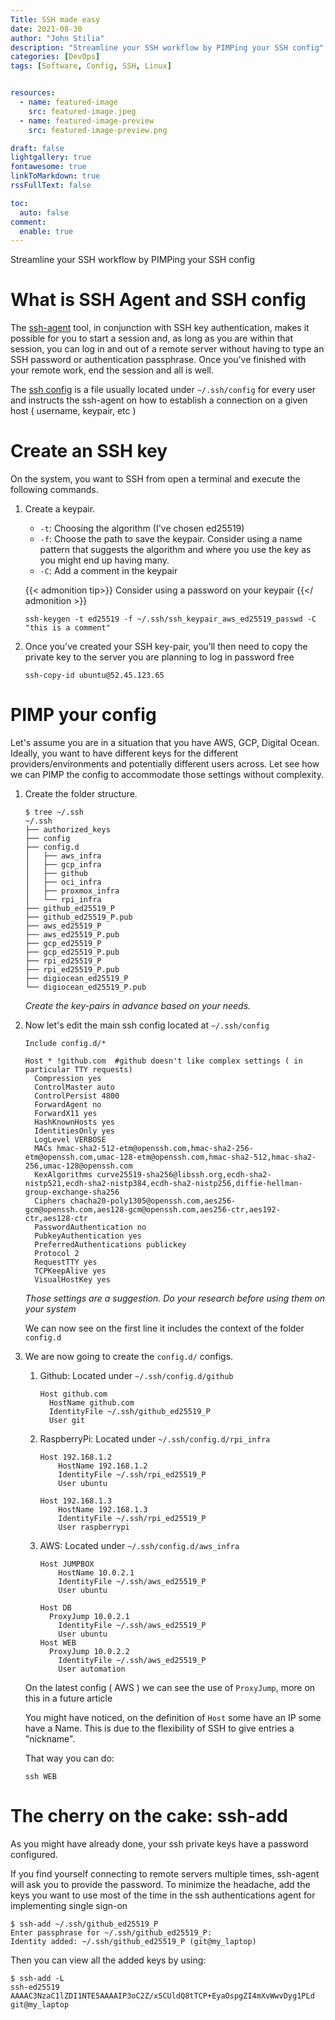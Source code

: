 ```yaml
---
Title: SSH made easy
date: 2021-08-30
author: "John Stilia"
description: "Streamline your SSH workflow by PIMPing your SSH config"
categories: [DevOps]
tags: [Software, Config, SSH, Linux]


resources:
  - name: featured-image
    src: featured-image.jpeg
  - name: featured-image-preview
    src: featured-image-preview.png

draft: false
lightgallery: true
fontawesome: true
linkToMarkdown: true
rssFullText: false

toc:
  auto: false
comment:
  enable: true
---
```


<style>
img {
    box-shadow: inset 10px 10px 60px #fff;
    -moz-border-radius:25px;
    border-radius:10px;
}
</style>


Streamline your SSH workflow by PIMPing your SSH config

<!--more-->

# What is SSH Agent and SSH config

The [ssh-agent](https://linux.die.net/man/1/ssh-agent) tool, in conjunction with SSH key authentication, makes it possible for you to start a session and, as long as you are within that session, you can log in and out of a remote server without having to type an SSH password or authentication passphrase. Once you’ve finished with your remote work, end the session and all is well.

The [ssh config](https://github.com/stiliajohny/dotfiles/blob/master/.ssh/config) is a file usually located under `~/.ssh/config` for every user and instructs the ssh-agent on how to establish a connection on a given host ( username, keypair, etc )

# Create an SSH key

On the system, you want to SSH from open a terminal and execute the following commands.

1. Create a keypair.

   - `-t`: Choosing the algorithm (I've chosen ed25519)
   - `-f`: Choose the path to save the keypair. Consider using a name pattern that suggests the algorithm and where you use the key as you might end up having many.
   - `-C`: Add a comment in the keypair

   {{< admonition tip>}} Consider using a password on your keypair {{</ admonition >}}

   ```shell
   ssh-keygen -t ed25519 -f ~/.ssh/ssh_keypair_aws_ed25519_passwd -C "this is a comment"
   ```

1. Once you’ve created your SSH key-pair, you’ll then need to copy the private key to the server you are planning to log in password free

   ```shell
   ssh-copy-id ubuntu@52.45.123.65
   ```

# PIMP your config

Let's assume you are in a situation that you have AWS, GCP, Digital Ocean. Ideally, you want to have different keys for the different providers/environments and potentially different users across.
Let see how we can PIMP the config to accommodate those settings without complexity.

1. Create the folder structure.

   ```shell
   $ tree ~/.ssh
   ~/.ssh
   ├── authorized_keys
   ├── config
   ├── config.d
   │   ├── aws_infra
   │   ├── gcp_infra
   │   ├── github
   │   ├── oci_infra
   │   ├── proxmox_infra
   │   └── rpi_infra
   ├── github_ed25519_P
   ├── github_ed25519_P.pub
   ├── aws_ed25519_P
   ├── aws_ed25519_P.pub
   ├── gcp_ed25519_P
   ├── gcp_ed25519_P.pub
   ├── rpi_ed25519_P
   ├── rpi_ed25519_P.pub
   ├── digiocean_ed25519_P
   └── digiocean_ed25519_P.pub
   ```

   <em> Create the key-pairs in advance based on your needs.</em>

1. Now let's edit the main ssh config located at `~/.ssh/config`

   ```shell
   Include config.d/*

   Host * !github.com  #github doesn't like complex settings ( in particular TTY requests)
     Compression yes
     ControlMaster auto
     ControlPersist 4800
     ForwardAgent no
     ForwardX11 yes
     HashKnownHosts yes
     IdentitiesOnly yes
     LogLevel VERBOSE
     MACs hmac-sha2-512-etm@openssh.com,hmac-sha2-256-etm@openssh.com,umac-128-etm@openssh.com,hmac-sha2-512,hmac-sha2-256,umac-128@openssh.com
     KexAlgorithms curve25519-sha256@libssh.org,ecdh-sha2-nistp521,ecdh-sha2-nistp384,ecdh-sha2-nistp256,diffie-hellman-group-exchange-sha256
     Ciphers chacha20-poly1305@openssh.com,aes256-gcm@openssh.com,aes128-gcm@openssh.com,aes256-ctr,aes192-ctr,aes128-ctr
     PasswordAuthentication no
     PubkeyAuthentication yes
     PreferredAuthentications publickey
     Protocol 2
     RequestTTY yes
     TCPKeepAlive yes
     VisualHostKey yes
   ```

   <em> Those settings are a suggestion. Do your research before using them on your system</em>

   We can now see on the first line it includes the context of the folder `config.d`

1. We are now going to create the `config.d/` configs.

   1. Github: Located under `~/.ssh/config.d/github`

      ```shell
      Host github.com
        HostName github.com
        IdentityFile ~/.ssh/github_ed25519_P
        User git
      ```

   1. RaspberryPi: Located under `~/.ssh/config.d/rpi_infra`

      ```shell
      Host 192.168.1.2
          HostName 192.168.1.2
          IdentityFile ~/.ssh/rpi_ed25519_P
          User ubuntu

      Host 192.168.1.3
          HostName 192.168.1.3
          IdentityFile ~/.ssh/rpi_ed25519_P
          User raspberrypi
      ```

   1. AWS: Located under `~/.ssh/config.d/aws_infra`

      ```shell
      Host JUMPBOX
          HostName 10.0.2.1
          IdentityFile ~/.ssh/aws_ed25519_P
          User ubuntu

      Host DB
        ProxyJump 10.0.2.1
          IdentityFile ~/.ssh/aws_ed25519_P
          User ubuntu
      Host WEB
        ProxyJump 10.0.2.2
          IdentityFile ~/.ssh/aws_ed25519_P
          User automation
      ```

   On the latest config ( AWS ) we can see the use of `ProxyJump`, more on this in a future article

   You might have noticed, on the definition of `Host` some have an IP some have a Name. This is due to the flexibility of SSH to give entries a "nickname".

   That way you can do:

   ```shell
   ssh WEB
   ```

# The cherry on the cake: ssh-add

As you might have already done, your ssh private keys have a password configured.

If you find yourself connecting to remote servers multiple times, ssh-agent will ask you to provide the password.
To minimize the headache, add the keys you want to use most of the time in the ssh authentications agent for implementing single sign-on

```shell
$ ssh-add ~/.ssh/github_ed25519_P
Enter passphrase for ~/.ssh/github_ed25519_P:
Identity added: ~/.ssh/github_ed25519_P (git@my_laptop)
```

Then you can view all the added keys by using:

```shell
$ ssh-add -L
ssh-ed25519 AAAAC3NzaC1lZDI1NTE5AAAAIP3oC2Z/xSCUldQ8tTCP+EyaOspgZI4mXvWwvDyg1PLd git@my_laptop
```
